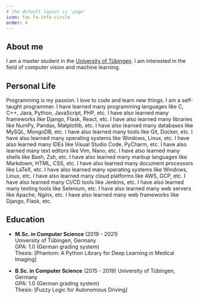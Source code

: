 ```yaml
---
# the default layout is 'page'
icon: fas fa-info-circle
order: 4
---
```



## About me

I am a master student in the [University of Tübingen](https://uni-tuebingen.de/en/). I am interested in the field of computer vision and machine learning.  

## Personal Life

Programming is my passion. I love to code and learn new things. I am a self-taught programmer. I have learned many programming languages like C, C++, Java, Python, JavaScript, PHP, etc. I have also learned many frameworks like Django, Flask, React, etc. I have also learned many libraries like NumPy, Pandas, Matplotlib, etc. I have also learned many databases like MySQL, MongoDB, etc. I have also learned many tools like Git, Docker, etc. I have also learned many operating systems like Windows, Linux, etc. I have also learned many IDEs like Visual Studio Code, PyCharm, etc. I have also learned many text editors like Vim, Nano, etc. I have also learned many shells like Bash, Zsh, etc. I have also learned many markup languages like Markdown, HTML, CSS, etc. I have also learned many document processors like LaTeX, etc. I have also learned many operating systems like Windows, Linux, etc. I have also learned many cloud platforms like AWS, GCP, etc. I have also learned many CI/CD tools like Jenkins, etc. I have also learned many testing tools like Selenium, etc. I have also learned many web servers like Apache, Nginx, etc. I have also learned many web frameworks like Django, Flask, etc.

## Education

- **M.Sc. in Computer Science** (2019 - 2021)  
  University of Tübingen, Germany  
  GPA: 1.0 (German grading system)  
  Thesis: [Phantom: A Python Library for Deep Learning in Medical Imaging]

- **B.Sc. in Computer Science** (2015 - 2019)
    University of Tübingen, Germany  
    GPA: 1.0 (German grading system)  
    Thesis: [Fuzzy Logic for Autonomous Driving]
